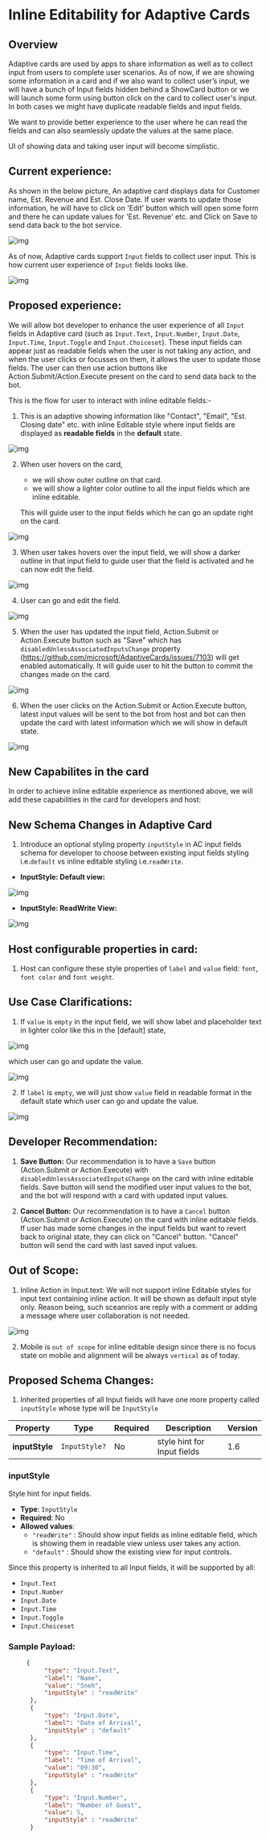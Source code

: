 # Inline Editability for Adaptive Cards

## Overview

Adaptive cards are used by apps to share information as well as to collect input from users to complete user scenarios.
As of now, if we are showing some information in a card and if we also want to collect user’s input, we will have a bunch of Input fields hidden behind a ShowCard button or we will launch some form using button click on the card to collect user's input.
In both cases we might have duplicate readable fields and input fields.

We want to provide better experience to the user where he can read the fields and can also seamlessly update the values at the same place. 

UI of showing data and taking user input will become simplistic. 

 
## Current experience:

As shown in the below picture, An adaptive card displays data for Customer name, Est. Revenue and Est. Close Date. If user wants to update those information, he will have to click on 'Edit' button which will open some form and there he can update values for 'Est. Revenue' etc. and Click on Save to send data back to the bot service.

![img](./assets/InputInlineEdit/InputInlineEditScenario1.PNG)


As of now, Adaptive cards support `Input` fields to collect user input. This is how current user experience of `Input` fields looks like. 

 ![img](./assets/InputInlineEdit/InputInlineEditScenario2.PNG)

## Proposed experience:

We will allow bot developer to enhance the user experience of all `Input` fields in Adaptive card (such as `Input.Text`, `Input.Number`, `Input.Date`, `Input.Time`, `Input.Toggle` and `Input.Choiceset`). These input fields can appear just as readable fields when the user is not taking any action, and when the user clicks or focusses on them, it allows the user to update those fields. The user can then use action buttons like Action.Submit/Action.Execute present on the card to send data back to the bot.

This is the flow for user to interact with inline editable fields:-
1. This is an adaptive showing information like "Contact", "Email", "Est. Closing date" etc. with inline Editable style where input fields are displayed as **readable fields** in the **default** state.

![img](./assets/InputInlineEdit/InputInlineEditScenario3.PNG)

2. When user hovers on the card, 
	* we will show outer outline on that card.
	* we will show a lighter color outline to all the input fields which are inline editable.
	
	This will guide user to the input fields which he can go an update right on the card.
	
![img](./assets/InputInlineEdit/InputInlineEditScenario4.PNG)

3. When user takes hovers over the input field, we will show a darker outline in that input field to guide user that the field is activated and he can now edit the field.

![img](./assets/InputInlineEdit/InputInlineEditScenario5.PNG)

4. User can go and edit the field.

![img](./assets/InputInlineEdit/InputInlineEditScenario6.PNG)

5. When the user has updated the input field, Action.Submit or Action.Execute button such as "Save" which has `disabledUnlessAssociatedInputsChange` property (https://github.com/microsoft/AdaptiveCards/issues/7103) will get enabled automatically. It will guide user to hit the button to commit the changes made on the card.

![img](./assets/InputInlineEdit/InputInlineEditScenario7.PNG)


6. When the user clicks on the Action.Submit or Action.Execute button, latest input values will be sent to the bot from host and bot can then update the card with latest information which we will show in default state.

![img](./assets/InputInlineEdit/InputInlineEditScenario8.PNG)

## New Capabilites in the card
In order to achieve inline editable experience as mentioned above, we will add these capabilities in the card for developers and host:

## New Schema Changes in Adaptive Card
1. Introduce an optional styling property `inputStyle` in AC input fields schema for developer to choose between existing input fields styling i.e.`default` vs inline editable styling i.e.`readWrite`.

* **InputStyle: Default view:**

 ![img](./assets/InputInlineEdit/InputInlineEditScenario2.PNG)

* **InputStyle: ReadWrite View:**

![img](./assets/InputInlineEdit/InputInlineEditScenario9.PNG)



## Host configurable properties in card:
1. Host can configure these style properties of `label` and `value` field: `font`, `font color` and `font weight`. 

## Use Case Clarifications:
1. If `value` is `empty` in the input field, we will show label and placeholder text in lighter color like this in the [default] state,

![img](./assets/InputInlineEdit/InputInlineEditScenario10.PNG)

which user can go and update the value.

![img](./assets/InputInlineEdit/InputInlineEditScenario11.PNG)

2. If `label` is `empty`, we will just show `value` field in readable format in the default state which user can go and update the value.

![img](./assets/InputInlineEdit/InputInlineEditScenario12.PNG)


## Developer Recommendation:

1. **Save Button:** Our recommendation is to have a `Save` button (Action.Submit or Action.Execute) with `disabledUnlessAssociatedInputsChange` on the card with inline editable fields. Save button will send the modified user input values to the bot, and the bot will respond with a card with updated input values.

2. **Cancel Button:** Our recommendation is to have a `Cancel` button (Action.Submit or Action.Execute) on the card with inline editable fields. If user has made some changes in the input fields but want to revert back to original state, they can click on "Cancel" button. "Cancel" button will send the card with last saved input values.
## Out of Scope:

1. Inline Action in Input.text: We will not support inline Editable styles for input text containing inline action. It will be shown as default input style only. Reason being, such sceanrios are reply with a comment or adding a message where user collaboration is not needed.

![img](./assets/InputInlineEdit/InputInlineEditScenario13.png)

2. Mobile is `out of scope` for inline editable design since there is no focus state on mobile and alignment will be always `vertical` as of today.

## Proposed Schema Changes:

 1. Inherited properties of all Input fields will have one more property called `inputStyle` whose type will be `InputStyle`

| Property | Type | Required | Description | Version |
| -------- | ---- | -------- | ----------- | ------- |
| **inputStyle** | `InputStyle?` | No | style hint for Input fields | 1.6 |


### inputStyle

Style hint for input fields.

* **Type**: `InputStyle`
* **Required**: No
* **Allowed values**:
  * `"readWrite"` : Should show input fields as inline editable field, which is showing them in readable view unless user takes any action.
  * `"default"` : Should show the existing view for input controls.

Since this property is inherited to all Input fields, it will be supported by all:

* `Input.Text`
* `Input.Number`
* `Input.Date`
* `Input.Time`
* `Input.Toggle`
* `Input.Choiceset`

### Sample Payload:

```json
     {
          "type": "Input.Text",
          "label": "Name",
          "value": "Sneh",
          "inputStyle" : "readWrite"
      },
      {
          "type": "Input.Date",
          "label": "Date of Arrival",
          "inputStyle" : "default"
      },
      {
          "type": "Input.Time",
          "label": "Time of Arrival",
          "value": "09:30",
          "inputStyle" : "readWrite"
      },
      {
          "type": "Input.Number",
          "label": "Number of Guest",
          "value": 5,
          "inputStyle" : "readWrite"
      }	
```